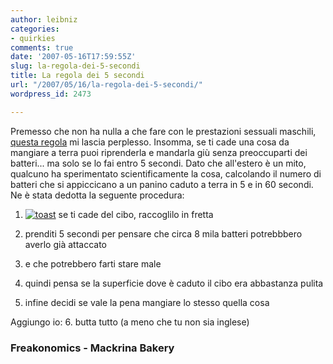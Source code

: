 ```yaml
---
author: leibniz
categories:
- quirkies
comments: true
date: '2007-05-16T17:59:55Z'
slug: la-regola-dei-5-secondi
title: La regola dei 5 secondi
url: "/2007/05/16/la-regola-dei-5-secondi/"
wordpress_id: 2473

---
```

Premesso che non ha nulla a che fare con le prestazioni sessuali maschili, [questa regola](https://www.freakonomics.com/blog/2007/05/14/is-the-five-second-rule-a-myth/) mi lascia perplesso. Insomma, se ti cade una cosa da mangiare a terra puoi riprenderla e mandarla giù senza preoccuparti dei batteri... ma solo se lo fai entro 5 secondi. Dato che all'estero è un mito, qualcuno ha sperimentato scientificamente la cosa, calcolando il numero di batteri che si appiccicano a un panino caduto a terra in 5 e in 60 secondi. Ne è stata dedotta la seguente procedura:



	
  1. [![toast](https://www.macrinabakery.com/Sketches/TransparentSketches/SlicedBread.gif)](https://www.macrinabakery.com/DailyBread.htm) se ti cade del cibo, raccoglilo in fretta

	
  2. prenditi 5 secondi per pensare che circa 8 mila batteri potrebbbero averlo già attaccato

	
  3. e che potrebbero farti stare male

	
  4. quindi pensa se la superficie dove è caduto il cibo era abbastanza pulita

	
  5. infine decidi se vale la pena mangiare lo stesso quella cosa


Aggiungo io: 6.  butta tutto (a meno che tu non sia inglese)


### Freakonomics - Mackrina Bakery
